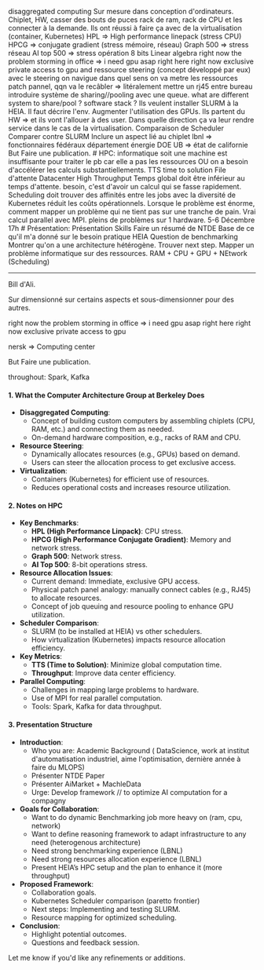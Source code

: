 disaggregated computing Sur mesure dans conception d'ordinateurs. Chiplet, HW, casser des bouts de puces rack de ram, rack de CPU et les connecter à la demande. Ils ont réussi à faire ça avec de la virtualisation (container, Kubernetes) HPL => High performance linepack (stress CPU) HPCG => conjugate gradient (stress mémoire, réseau) Graph 500 => stress réseau AI top 500 => stress opération 8 bits Linear algebra right now the problem storming in office => i need gpu asap right here right now exclusive private access to gpu and ressource steering (concept développé par eux) avec le steering on navigue dans quel sens on va metre les ressources patch pannel, qqn va le recâbler => litéralement mettre un rj45 entre bureau introduire système de sharing//pooling avec une queue. what are different system to share/pool ? software stack ? Ils veulent installer SLURM à la HEIA. Il faut décrire l'env.  Augmenter l'utilisation des GPUs. Ils partent du HW => et ils vont l'allouer à des user. Dans quelle direction ça va leur rendre service dans le cas de la virtualisation. Comparaison de Scheduler Comparer contre SLURM Inclure un aspect lié au chiplet lbnl => fonctionnaires fédéraux département énergie DOE UB => état de californie But Faire une publication. # HPC: informatique soit une machine est insuffisante pour traiter le pb car elle a pas les ressources OU on a besoin d'accélérer les calculs substantiellements. TTS time to solution File d'attente Datacenter High Throughput Temps global doit être inférieur au temps d'attente. besoin, c'est d'avoir un calcul qui se fasse rapidement. Scheduling doit trouver des affinités entre les jobs avec la diversité de Kubernetes réduit les coûts opérationnels. Lorsque le problème est énorme, comment mapper un problème qui ne tient pas sur une tranche de pain. Vrai calcul parallel avec MPI. pleins de problèmes sur 1 hardware. 5-6 Décembre 17h # Présentation: Présentation Skills Faire un résumé de NTDE Base de ce qu'il m'a donné sur le besoin pratique HEIA Question de benchmarking Montrer qu'on a une architecture hétérogène. Trouver next step. Mapper un problème informatique sur des ressources. RAM + CPU + GPU + NEtwork (Scheduling)

---

Bill d'Ali.

Sur dimensionné sur certains aspects et sous-dimensionner pour des autres. 

right now the problem storming in office => i need gpu asap right here right now exclusive private access to gpu 

nersk => Computing center

But Faire une publication. 

throughout: Spark, Kafka 

#### 1. **What the Computer Architecture Group at Berkeley Does**
   - **Disaggregated Computing**: 
     - Concept of building custom computers by assembling chiplets (CPU, RAM, etc.) and connecting them as needed.
     - On-demand hardware composition, e.g., racks of RAM and CPU.
   - **Resource Steering**:
     - Dynamically allocates resources (e.g., GPUs) based on demand.
     - Users can steer the allocation process to get exclusive access.
   - **Virtualization**:
     - Containers (Kubernetes) for efficient use of resources.
     - Reduces operational costs and increases resource utilization.

#### 2. **Notes on HPC**
   - **Key Benchmarks**:
     - **HPL (High Performance Linpack)**: CPU stress.
     - **HPCG (High Performance Conjugate Gradient)**: Memory and network stress.
     - **Graph 500**: Network stress.
     - **AI Top 500**: 8-bit operations stress.
   - **Resource Allocation Issues**:
     - Current demand: Immediate, exclusive GPU access.
     - Physical patch panel analogy: manually connect cables (e.g., RJ45) to allocate resources.
     - Concept of job queuing and resource pooling to enhance GPU utilization.
   - **Scheduler Comparison**:
     - SLURM (to be installed at HEIA) vs other schedulers.
     - How virtualization (Kubernetes) impacts resource allocation efficiency.
   - **Key Metrics**:
     - **TTS (Time to Solution)**: Minimize global computation time.
     - **Throughput**: Improve data center efficiency.
   - **Parallel Computing**:
     - Challenges in mapping large problems to hardware.
     - Use of MPI for real parallel computation.
     - Tools: Spark, Kafka for data throughput.

#### 3. **Presentation Structure**
   - **Introduction**: 
     - Who you are: Academic Background ( DataScience, work at institut d'automatisation industriel, aime l'optimisation, dernière année à faire du MLOPS)
     - Présenter NTDE Paper
     - Présenter AiMarket + MachleData
     - Urge: Develop framework // to optimize AI computation for a compagny
   - **Goals for Collaboration**:
	   - Want to do dynamic Benchmarking job more heavy on (ram, cpu, network)
	   - Want to define reasoning framework to adapt infrastructure to any need (heterogenous architecture)
	   - Need strong benchmarking experience (LBNL)
	   - Need strong resources allocation experience (LBNL)
	   - Present HEIA’s HPC setup and the plan to enhance it (more throughput)
   - **Proposed Framework**:
     - Collaboration goals.
     - Kubernetes Scheduler comparison (paretto frontier)
     - Next steps: Implementing and testing SLURM.
     - Resource mapping for optimized scheduling.
   - **Conclusion**:
     - Highlight potential outcomes.
     - Questions and feedback session.

Let me know if you'd like any refinements or additions.